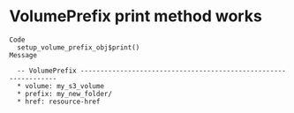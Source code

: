 # VolumePrefix print method works

    Code
      setup_volume_prefix_obj$print()
    Message
      
      -- VolumePrefix ----------------------------------------------------------------
      * volume: my_s3_volume
      * prefix: my_new_folder/
      * href: resource-href

